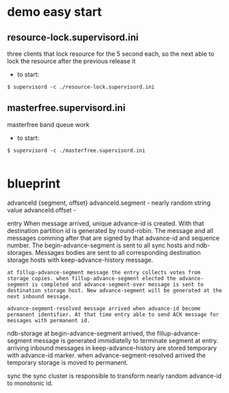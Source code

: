 # demo easy start

## resource-lock.supervisord.ini
three clients that lock resource for the 5 second each, so the next able to lock the resource after the previous release it

- to start:
```shell
$ supervisord -c ./resource-lock.supervisord.ini
```

## masterfree.supervisord.ini
masterfree band queue work

- to start:
```shell
$ supervisord -c ./masterfree.supervisord.ini


```
# blueprint
advanceId {segment, offset}
    advanceId.segment - nearly random string value
    advanceId.offset - 

entry
    When message arrived, unique advance-id is created. With that destination partition id is generated by round-robin. The message and all messages comming after that are signed by that advance-id and sequence number. The begin-advance-segment is sent to all sync hosts and ndb-storages. Messages bodies are sent to all corresponding destination storage hosts with keep-advance-history message.

    at fillup-advance-segment message the entry collects votes from storage copies. when fillup-advance-segment elected the advance-segment is completed and advance-segment-over message is sent to destination storage host. New advance-segment will be generated at the next inbound message.

    advance-segment-resolved message arrived when advance-id become permanent identifier. At that time entry able to send ACK message for messages with permanent id.

ndb-storage
    at begin-advance-segment arrived, the fillup-advance-segment message is generated immidiatelly to terminate segment at entry. arriving inbound messages in keep-advance-history are stored temporary with advance-id marker. when advance-segment-resolved arrived the temporary storage is moved to permanent.

sync
    the sync cluster is responsible to transform nearly random advance-id to monotonic id.

